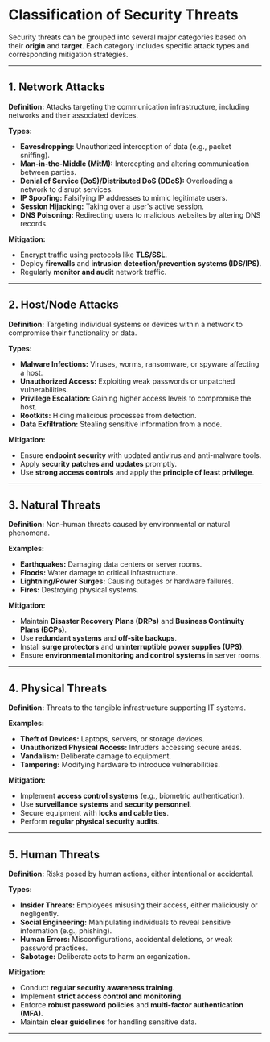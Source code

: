 # Classification of Security Threats

Security threats can be grouped into several major categories based on their **origin** and **target**. Each category includes specific attack types and corresponding mitigation strategies.

---

## 1. Network Attacks

**Definition:**
Attacks targeting the communication infrastructure, including networks and their associated devices.

**Types:**

- **Eavesdropping:** Unauthorized interception of data (e.g., packet sniffing).
- **Man-in-the-Middle (MitM):** Intercepting and altering communication between parties.
- **Denial of Service (DoS)/Distributed DoS (DDoS):** Overloading a network to disrupt services.
- **IP Spoofing:** Falsifying IP addresses to mimic legitimate users.
- **Session Hijacking:** Taking over a user's active session.
- **DNS Poisoning:** Redirecting users to malicious websites by altering DNS records.

**Mitigation:**

- Encrypt traffic using protocols like **TLS/SSL**.
- Deploy **firewalls** and **intrusion detection/prevention systems (IDS/IPS)**.
- Regularly **monitor and audit** network traffic.

---

## 2. Host/Node Attacks

**Definition:**
Targeting individual systems or devices within a network to compromise their functionality or data.

**Types:**

- **Malware Infections:** Viruses, worms, ransomware, or spyware affecting a host.
- **Unauthorized Access:** Exploiting weak passwords or unpatched vulnerabilities.
- **Privilege Escalation:** Gaining higher access levels to compromise the host.
- **Rootkits:** Hiding malicious processes from detection.
- **Data Exfiltration:** Stealing sensitive information from a node.

**Mitigation:**

- Ensure **endpoint security** with updated antivirus and anti-malware tools.
- Apply **security patches and updates** promptly.
- Use **strong access controls** and apply the **principle of least privilege**.

---

## 3. Natural Threats

**Definition:**
Non-human threats caused by environmental or natural phenomena.

**Examples:**

- **Earthquakes:** Damaging data centers or server rooms.
- **Floods:** Water damage to critical infrastructure.
- **Lightning/Power Surges:** Causing outages or hardware failures.
- **Fires:** Destroying physical systems.

**Mitigation:**

- Maintain **Disaster Recovery Plans (DRPs)** and **Business Continuity Plans (BCPs)**.
- Use **redundant systems** and **off-site backups**.
- Install **surge protectors** and **uninterruptible power supplies (UPS)**.
- Ensure **environmental monitoring and control systems** in server rooms.

---

## 4. Physical Threats

**Definition:**
Threats to the tangible infrastructure supporting IT systems.

**Examples:**

- **Theft of Devices:** Laptops, servers, or storage devices.
- **Unauthorized Physical Access:** Intruders accessing secure areas.
- **Vandalism:** Deliberate damage to equipment.
- **Tampering:** Modifying hardware to introduce vulnerabilities.

**Mitigation:**

- Implement **access control systems** (e.g., biometric authentication).
- Use **surveillance systems** and **security personnel**.
- Secure equipment with **locks and cable ties**.
- Perform **regular physical security audits**.

---

## 5. Human Threats

**Definition:**
Risks posed by human actions, either intentional or accidental.

**Types:**

- **Insider Threats:** Employees misusing their access, either maliciously or negligently.
- **Social Engineering:** Manipulating individuals to reveal sensitive information (e.g., phishing).
- **Human Errors:** Misconfigurations, accidental deletions, or weak password practices.
- **Sabotage:** Deliberate acts to harm an organization.

**Mitigation:**

- Conduct **regular security awareness training**.
- Implement **strict access control and monitoring**.
- Enforce **robust password policies** and **multi-factor authentication (MFA)**.
- Maintain **clear guidelines** for handling sensitive data.

---
